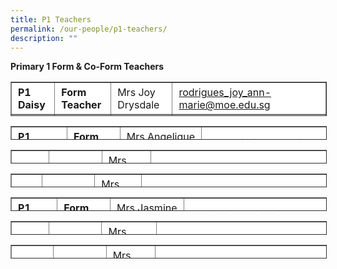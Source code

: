 ```yaml
---
title: P1 Teachers
permalink: /our-people/p1-teachers/
description: ""
---
```

**Primary 1 Form & Co-Form Teachers**

<table border="1" style="box-sizing: inherit; border-collapse: collapse; border-spacing: 0px; max-width: 100%; height: 53px; width: 792.225px;"><tbody style="box-sizing: inherit;"><tr style="box-sizing: inherit; background: rgb(255, 255, 255);"><td style="box-sizing: inherit; padding: 5px 10px; width: 118.963px; height: 23px;"><strong style="box-sizing: inherit; font-weight: bold;">P1 Daisy</strong></td><td style="box-sizing: inherit; padding: 5px 10px; width: 146.762px; height: 23px;"><strong style="box-sizing: inherit; font-weight: bold;">Form Teacher</strong></td><td style="box-sizing: inherit; padding: 5px 10px; width: 198.288px; height: 23px;">Mrs&nbsp;Joy Drysdale</td><td style="box-sizing: inherit; padding: 5px 10px; width: 327.212px; height: 23px;"><a href="mailto:rodrigues_joy_ann-marie@moe.edu.sg">rodrigues_joy_ann-marie@moe.edu.sg</td></tr><tr style="box-sizing: inherit; background: rgb(230, 230, 230);"><td style="box-sizing: inherit; padding: 5px 10px; width: 118.963px;">&nbsp;</td><td style="box-sizing: inherit; padding: 5px 10px; width: 146.762px; height: 6.16899px;"><strong style="box-sizing: inherit; font-weight: bold;">Co-Form Teacher</strong></td><td style="box-sizing: inherit; padding: 5px 10px; width: 198.288px;">Mdm Charlotte Ngew</td><td style="box-sizing: inherit; padding: 5px 10px; width: 327.212px;"><a href="mailto:ngew_shu_shin@moe.edu.sg">ngew_shu_shin@moe.edu.sg</td></tr></tbody></table>

<table border="1" style="box-sizing: inherit; border-collapse: collapse; border-spacing: 0px; max-width: 100%; height: 20px; width: 792.225px;"><tbody style="box-sizing: inherit;"><tr style="box-sizing: inherit; background: rgb(255, 255, 255); height: 23px;"><td style="box-sizing: inherit; padding: 5px 10px; width: 118.85px; height: 23px;"><strong style="box-sizing: inherit; font-weight: bold;">P1 Hibiscus</strong></td><td style="box-sizing: inherit; padding: 5px 10px; width: 146.762px; height: 23px;"><strong style="box-sizing: inherit; font-weight: bold;">Form Teacher</strong></td><td style="box-sizing: inherit; padding: 5px 10px; width: 198.288px; height: 23px;">Mrs&nbsp;Angelique Goh</td><td style="box-sizing: inherit; padding: 5px 10px; width: 327.325px; height: 23px;"><a href="mailto:woon_li_ying_angelique@moe.edu.sg">woon_li_ying_angelique@moe.edu.sg</td></tr><tr style="box-sizing: inherit; background: rgb(230, 230, 230); height: 6.16899px;"><td style="box-sizing: inherit; padding: 5px 10px; width: 118.85px; height: 6.16899px;">&nbsp;</td><td style="box-sizing: inherit; padding: 5px 10px; width: 146.762px; height: 6.16899px;"><strong style="box-sizing: inherit; font-weight: bold;">Co-Form Teacher</strong></td><td style="box-sizing: inherit; padding: 5px 10px; width: 198.288px; height: 6.16899px;">Mrs Tan Chiew Pheng</td><td style="box-sizing: inherit; padding: 5px 10px; width: 327.325px; height: 6.16899px;"><a href="mailto:tan_chiew_pheng@moe.edu.sg">tan_chiew_pheng@moe.edu.sg</td></tr></tbody></table>

<table border="1" style="box-sizing: inherit; border-collapse: collapse; border-spacing: 0px; max-width: 100%; height: 20px; width: 792.225px;"><tbody style="box-sizing: inherit;"><tr style="box-sizing: inherit; background: rgb(255, 255, 255); height: 23px;"><td style="box-sizing: inherit; padding: 5px 10px; width: 117.088px; height: 23px;"><strong style="box-sizing: inherit; font-weight: bold;">P1 Ixora</strong></td><td style="box-sizing: inherit; padding: 5px 10px; width: 145.175px; height: 23px;"><strong style="box-sizing: inherit; font-weight: bold;">Form Teacher</strong></td><td style="box-sizing: inherit; padding: 5px 10px; width: 200.325px; height: 23px;">Mrs Grace Wong</td><td style="box-sizing: inherit; padding: 5px 10px; width: 328.638px; height: 23px;"><a href="mailto:bong_feng_rong_grace@moe.edu.sg">bong_feng_rong_grace@moe.edu.sg</td></tr><tr style="box-sizing: inherit; background: rgb(230, 230, 230); height: 6.16899px;"><td style="box-sizing: inherit; padding: 5px 10px; width: 117.088px; height: 6.16899px;">&nbsp;</td><td style="box-sizing: inherit; padding: 5px 10px; width: 145.175px; height: 6.16899px;"><strong style="box-sizing: inherit; font-weight: bold;">Co-Form Teacher</strong></td><td style="box-sizing: inherit; padding: 5px 10px; width: 200.325px; height: 6.16899px;">Mrs Cynthia Morier</td><td style="box-sizing: inherit; padding: 5px 10px; width: 328.638px; height: 6.16899px;"><a href="mailto:lim_pui_yee_cynthia@moe.edu.sg">lim_pui_yee_cynthia@moe.edu.sg</td></tr></tbody></table>

<table border="1" style="box-sizing: inherit; border-collapse: collapse; border-spacing: 0px; max-width: 100%; height: 20px; width: 792.225px;"><tbody style="box-sizing: inherit;"><tr style="box-sizing: inherit; background: rgb(255, 255, 255); height: 23px;"><td style="box-sizing: inherit; padding: 5px 10px; width: 114.575px; height: 23px;"><strong style="box-sizing: inherit; font-weight: bold;">P1 Lily</strong></td><td style="box-sizing: inherit; padding: 5px 10px; width: 146.4px; height: 23px;"><strong style="box-sizing: inherit; font-weight: bold;">Form Teacher</strong></td><td style="box-sizing: inherit; padding: 5px 10px; width: 200.3px; height: 23px;">Mrs Sundar Selvi</td><td style="box-sizing: inherit; padding: 5px 10px; width: 329.95px; height: 23px;"><a href="mailto:thamilselvi_letchumanan@moe.edu.sg">thamilselvi_letchumanan@moe.edu.sg</td></tr><tr style="box-sizing: inherit; background: rgb(230, 230, 230); height: 6.16899px;"><td style="box-sizing: inherit; padding: 5px 10px; width: 114.575px; height: 6.16899px;">&nbsp;</td><td style="box-sizing: inherit; padding: 5px 10px; width: 146.4px; height: 6.16899px;"><strong style="box-sizing: inherit; font-weight: bold;">Co-Form Teacher</strong></td><td style="box-sizing: inherit; padding: 5px 10px; width: 200.3px; height: 6.16899px;">Mdm Helen Pai</td><td style="box-sizing: inherit; padding: 5px 10px; width: 329.95px; height: 6.16899px;"><a href="mailto:pai_hung@moe.edu.sg">pai_hung@moe.edu.sg</td></tr></tbody></table>

<table border="1" style="box-sizing: inherit; border-collapse: collapse; border-spacing: 0px; max-width: 100%; height: 20px; width: 792.225px;"><tbody style="box-sizing: inherit;"><tr style="box-sizing: inherit; background: rgb(255, 255, 255); height: 23px;"><td style="box-sizing: inherit; padding: 5px 10px; width: 113.812px; height: 23px;"><strong style="box-sizing: inherit; font-weight: bold;">P1 Orchid</strong></td><td style="box-sizing: inherit; padding: 5px 10px; width: 146.4px; height: 23px;"><strong style="box-sizing: inherit; font-weight: bold;">Form Teacher</strong></td><td style="box-sizing: inherit; padding: 5px 10px; width: 200.3px; height: 23px;">Mrs&nbsp;Jasmine Ho</td><td style="box-sizing: inherit; padding: 5px 10px; width: 330.712px; height: 23px;"><a href="mailto:lau_li_hsiang_jasmine@moe.edu.sg">lau_li_hsiang_jasmine@moe.edu.sg</td></tr><tr style="box-sizing: inherit; background: rgb(230, 230, 230); height: 6.16899px;"><td style="box-sizing: inherit; padding: 5px 10px; width: 113.812px; height: 6.16899px;">&nbsp;</td><td style="box-sizing: inherit; padding: 5px 10px; width: 146.4px; height: 6.16899px;"><strong style="box-sizing: inherit; font-weight: bold;">Co-Form Teacher</strong></td><td style="box-sizing: inherit; padding: 5px 10px; width: 200.3px; height: 6.16899px;">Mdm Peh Sok Hong</td><td style="box-sizing: inherit; padding: 5px 10px; width: 330.712px; height: 6.16899px;"><a href="mailto:peh_sok_hong@moe.edu.sg">peh_sok_hong@moe.edu.sg</td></tr></tbody></table>

<table border="1" style="box-sizing: inherit; border-collapse: collapse; border-spacing: 0px; max-width: 100%; height: 20px; width: 792.225px;"><tbody style="box-sizing: inherit;"><tr style="box-sizing: inherit; background: rgb(255, 255, 255); height: 23px;"><td style="box-sizing: inherit; padding: 5px 10px; width: 112.162px; height: 23px;"><strong style="box-sizing: inherit; font-weight: bold;">P1 Rose</strong></td><td style="box-sizing: inherit; padding: 5px 10px; width: 146.9px; height: 23px;"><strong style="box-sizing: inherit; font-weight: bold;">Form Teacher</strong></td><td style="box-sizing: inherit; padding: 5px 10px; width: 202.075px; height: 23px;">Mrs Angeline Chiew</td><td style="box-sizing: inherit; padding: 5px 10px; width: 330.087px; height: 23px;"><a href="mailto:angeline_ng_swee_kim@moe.edu.sg">angeline_ng_swee_kim@moe.edu.sg</td></tr><tr style="box-sizing: inherit; background: rgb(230, 230, 230); height: 6.16899px;"><td style="box-sizing: inherit; padding: 5px 10px; width: 112.162px; height: 6px;">&nbsp;</td><td style="box-sizing: inherit; padding: 5px 10px; width: 146.9px; height: 6px;"><strong style="box-sizing: inherit; font-weight: bold;">Co-Form Teacher</strong></td><td style="box-sizing: inherit; padding: 5px 10px; width: 202.075px; height: 6px;">Miss Hong Xiaoqin</td><td style="box-sizing: inherit; padding: 5px 10px; width: 330.087px; height: 6px;"><a href="mailto:hong_xiaoqin@moe.edu.sg">hong_xiaoqin@moe.edu.sg</td></tr></tbody></table>

<table border="1" style="box-sizing: inherit; border-collapse: collapse; border-spacing: 0px; max-width: 100%; height: 20px; width: 792.225px;"><tbody style="box-sizing: inherit;"><tr style="box-sizing: inherit; background: rgb(255, 255, 255); height: 23px;"><td style="box-sizing: inherit; padding: 5px 10px; width: 110.812px; height: 23px;"><strong style="box-sizing: inherit; font-weight: bold;">P1 Violet</strong></td><td style="box-sizing: inherit; padding: 5px 10px; width: 148.863px; height: 23px;"><strong style="box-sizing: inherit; font-weight: bold;">Form Teacher</strong></td><td style="box-sizing: inherit; padding: 5px 10px; width: 199.712px; height: 23px;">Mrs Rajes Niedu</td><td style="box-sizing: inherit; padding: 5px 10px; width: 331.837px; height: 23px;"><a href="mailto:rajoo_rajeswari@moe.edu.sg">rajoo_rajeswari@moe.edu.sg</td></tr><tr style="box-sizing: inherit; background: rgb(230, 230, 230); height: 6.16899px;"><td style="box-sizing: inherit; padding: 5px 10px; width: 110.812px; height: 6.16899px;">&nbsp;</td><td style="box-sizing: inherit; padding: 5px 10px; width: 148.863px; height: 6.16899px;"><strong style="box-sizing: inherit; font-weight: bold;">Co-Form Teacher</strong></td><td style="box-sizing: inherit; padding: 5px 10px; width: 199.712px; height: 6.16899px;">Miss Jessica Ang</td><td style="box-sizing: inherit; padding: 5px 10px; width: 331.837px; height: 6.16899px;"><a href="mailto:jessica_ang_boon_siong@moe.edu.sg">jessica_ang_boon_siong@moe.edu.sg</td></tr></tbody></table>